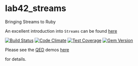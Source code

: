 # lab42\_streams

Bringing Streams to Ruby

An excellent introduction into `Streams` can be found [here](http://ocw.mit.edu/courses/electrical-engineering-and-computer-science/6-001-structure-and-interpretation-of-computer-programs-spring-2005/video-lectures/6a-streams-part-1/)

[![Build Status](https://travis-ci.org/RobertDober/lab42_streams.svg?branch=master)](https://travis-ci.org/RobertDober/lab42_streams)
[![Code Climate](https://codeclimate.com/github/RobertDober/lab42_streams/badges/gpa.svg)](https://codeclimate.com/github/RobertDober/lab42streams)
[![Test Coverage](https://codeclimate.com/github/RobertDober/lab42_streams/badges/coverage.svg)](https://codeclimate.com/github/RobertDober/lab42_streams)
[![Gem Version](https://badge.fury.io/rb/lab42_streams.svg)](http://badge.fury.io/rb/lab42_streams)



Please see the [QED](http://rubyworks.github.io/qed/) demos [here](https://github.com/RobertDober/lab42_streams/blob/master/demo)

for details.
